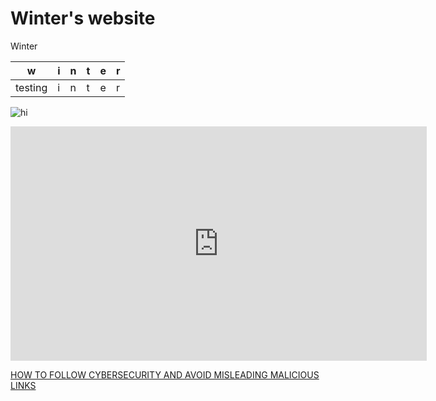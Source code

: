 # Winter's website
Winter

| w | i | n | t | e | r
|-|-|-|-|-|-|
| testing | i | n | t | e | r


![hi](https://media.canva.com/1/image-resize/1/203_86_100_PNG_F/czM6Ly9tZWRpYS1wcml2YXRlLmNhbnZhLmNvbS94UHdMOC9NQUZ4UzN4UHdMOC8xL3AucG5n?osig=AAAAAAAAAAAAAAAAAAAAAJnE6ec0tjmH6SrXcAygAK7uKMx2IxuOzTBiXgXskbVB&exp=1701761897&x-canva-quality=thumbnail_large&csig=AAAAAAAAAAAAAAAAAAAAAMiR6wT1uo-bu8F70gjCuEZ-rG4-avfIy2xrQKQaxgVL)

<iframe width="666" height="375" src="https://www.youtube.com/embed/fhTcP9terj0" title="The History of Ancient Rome - Every Month (753 BC - AD 476)" frameborder="0" allow="accelerometer; autoplay; clipboard-write; encrypted-media; gyroscope; picture-in-picture; web-share" allowfullscreen></iframe>


[HOW TO FOLLOW CYBERSECURITY AND AVOID MISLEADING MALICIOUS LINKS](https://www.youtube.com/watch?v=dQw4w9WgXcQ)

